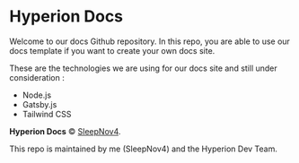 # Hyperion Docs
Welcome to our docs Github repository. In this repo, you are able to use our docs template if you want to create your own docs site.

These are the technologies we are using for our docs site and still under consideration : 
- Node.js
- Gatsby.js
- Tailwind CSS

**Hyperion Docs** © [SleepNov4](https://github.com/sleepnov4).

This repo is maintained by me (SleepNov4) and the Hyperion Dev Team.
